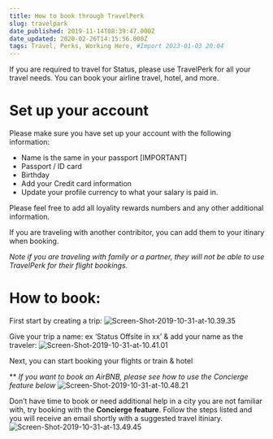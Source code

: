 ```yaml
---
title: How to book through TravelPerk
slug: travelpark
date_published: 2019-11-14T08:39:47.000Z
date_updated: 2020-02-26T14:15:56.000Z
tags: Travel, Perks, Working Here, #Import 2023-01-03 20:04
---
```


If you are required to travel for Status, please use TravelPerk for all your travel needs. You can book your airline travel, hotel, and more. 

# Set up your account

Please make sure you have set up your account with the following information:

- Name is the same in your passport [IMPORTANT]
- Passport / ID card
- Birthday
- Add your Credit card information
- Update your profile currency to what your salary is paid in.

Please feel free to add all loyality rewards numbers and any other additional information.

If you are traveling with another contribitor, you can add them to your itinary when booking.

*Note if you are traveling with family or a partner, they will not be able to use TravelPerk for their flight bookings.*

# How to book:

First start by creating a trip:
![Screen-Shot-2019-10-31-at-10.39.35](__GHOST_URL__/content/images/2019/10/Screen-Shot-2019-10-31-at-10.39.35.png)

Give your trip a name: ex ‘Status Offsite in xx’ & add your name as the traveler:
![Screen-Shot-2019-10-31-at-10.41.01](__GHOST_URL__/content/images/2019/10/Screen-Shot-2019-10-31-at-10.41.01.png)

Next, you can start booking your flights or train & hotel

** *If you want to book an AirBNB, please see how to use the Concierge feature below*
![Screen-Shot-2019-10-31-at-10.48.21](__GHOST_URL__/content/images/2019/10/Screen-Shot-2019-10-31-at-10.48.21.png)

Don’t have time to book or need additional help in a city you are not familiar with, try booking with the **Concierge feature**. Follow the steps listed and you will receive an email shortly with a suggested travel itiniary.
![Screen-Shot-2019-10-31-at-13.49.45](__GHOST_URL__/content/images/2019/10/Screen-Shot-2019-10-31-at-13.49.45.png)
